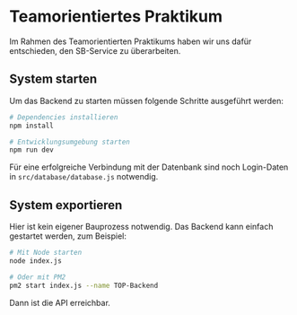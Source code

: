 # Teamorientiertes Praktikum

Im Rahmen des Teamorientierten Praktikums haben wir uns dafür entschieden, den SB-Service zu überarbeiten.

## System starten

Um das Backend zu starten müssen folgende Schritte ausgeführt werden:

```bash
# Dependencies installieren
npm install

# Entwicklungsumgebung starten
npm run dev
```

Für eine erfolgreiche Verbindung mit der Datenbank sind noch Login-Daten in `src/database/database.js` notwendig.

## System exportieren

Hier ist kein eigener Bauprozess notwendig. Das Backend kann einfach gestartet werden, zum Beispiel:

```bash
# Mit Node starten
node index.js

# Oder mit PM2
pm2 start index.js --name TOP-Backend
```

Dann ist die API erreichbar.
